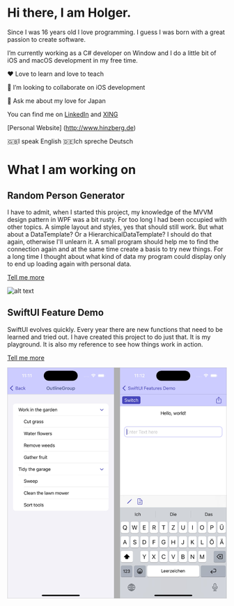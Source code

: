 # Hi there, I am Holger. 

Since I was 16 years old I love programming. I guess I was born with a great passion to create software.

I’m currently working as a C# developer on Window and I do a little bit of iOS and macOS development in my free time.

❤️ Love to learn and love to teach

📱 I’m looking to collaborate on iOS development

💬 Ask me about my love for Japan

You can find me on [LinkedIn](https://www.linkedin.com/in/holger-hinzberg-757252119/) and [XING](https://www.xing.com/profile/Holger_Hinzberg/cv)

[Personal Website] (http://www.hinzberg.de)

🇬🇧I speak English  🇩🇪Ich spreche Deutsch

# What I am working on

## Random Person Generator

I have to admit, when I started this project, my knowledge of the MVVM design pattern in WPF was a bit rusty. For too long I had been occupied with other topics. A simple layout and styles, yes that should still work. But what about a DataTemplate? Or a HierarchicalDataTemplate? I should do that again, otherwise I'll unlearn it. A small program should help me to find the connection again and at the same time create a basis to try new things. For a long time I thought about what kind of data my program could display only to end up loading again with personal data.

[Tell me more](https://github.com/hinzberg/RandomPersonGenerator)

![alt text](https://github.com/hinzberg/RandomPersonGenerator/blob/master/person_generator_product.jpg "Random Person Generator")

## SwiftUI Feature Demo

SwiftUI evolves quickly. Every year there are new functions that need to be learned and tried out. I have created this project to do just that. It is my playground.  It is also my reference to see how things work in action. 

[Tell me more](https://github.com/hinzberg/SwiftUI-FeaturesDemo)

![alt text](https://github.com/hinzberg/SwiftUI-FeaturesDemo/blob/main/SwiftUI-FeaturesDemo/swiftui_feature_demo.jpg "SwiftUI Feature Demo")